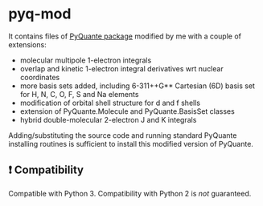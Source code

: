 pyq-mod
=======

It contains files of [PyQuante package] modified by me with a couple of extensions: 

  * molecular multipole 1-electron integrals
  * overlap and kinetic 1-electron integral derivatives wrt nuclear coordinates
  * more basis sets added, including 6-311++G\*\* Cartesian (6D) basis set for H, N, C, O, F, S and Na elements
  * modification of orbital shell structure for d and f shells
  * extension of PyQuante.Molecule and PyQuante.BasisSet classes
  * hybrid double-molecular 2-electron J and K integrals

Adding/substituting the source code 
and running standard PyQuante installing routines is sufficient to install this modified
version of PyQuante.

## :exclamation: Compatibility

Compatible with Python 3. Compatibility with Python 2 is *not* guaranteed.

[PyQuante package]: http://pyquante.sourceforge.net


